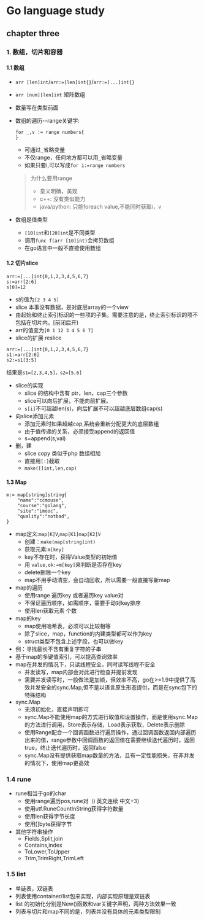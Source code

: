# Go language study

## chapter three

### 1. 数组，切片和容器

#### 1.1 数组

* `arr [len]int`/`arr:=[len]int{}`/`arr:=[...]int{}`
* `arr [num][len]int` 矩阵数组
* 数量写在类型前面
* 数组的遍历--range关键字:
  ```
  for _,v := range numbers{
  }
  ```
    + 可通过`_`省略变量
    + 不仅range，任何地方都可以用`_`省略变量
    + 如果只要i,可以写成`for i:=range numbers`
  > 为什么要用range
  >    - 意义明确，美观
  >    - c++: 没有类似能力
  >    - java/python: 只能foreach value,不能同时获取i，v

* 数组是值类型
    + `[10]int`和`[20]int`是不同类型
    + 调用`func f(arr [10]int)`会拷贝数组
    + 在go语言中一般不直接使用数组

#### 1.2 切片slice

```
arr:=[...]int{0,1,2,3,4,5,6,7}
s:=arr[2:6]
s[0]=12
```

* s的值为`[2 3 4 5]`
* slice 本事没有数据，是对底层array的一个view
* 由起始和终止索引标识的一些项的子集。需要注意的是，终止索引标识的项不包括在切片内。[前闭后开)
* arr的值变为`[0 1 12 3 4 5 6 7]`
* slice的扩展 reslice

```
arr:=[...]int{0,1,2,3,4,5,6,7}
s1:=arr[2:6]
s2:=s1[3:5]
```

结果是`s1=[2,3,4,5]，s2=[5,6]`

* slice的实现
    + slice 的结构中含有 ptr，len，cap三个参数
    + slice可以向后扩展，不能向前扩展。
    + `s[i]`不可超越len(s)，向后扩展不可以超越底层数组cap(s)
* 向slice添加元素
    + 添加元素时如果超越cap,系统会重新分配更大的底层数组
    + 由于值传递的关系，必须接受append的返回值
    + s=append(s,val)
* 删，建
    + slice copy 类似于php 数组相加
    + 直接用`[:]`截取
    + `make([]int,len,cap)`

#### 1.3 Map

```
m:= map[string]string{
    "name":"ccmouse",
    "course":"golang",
    "site":"imooc",
    "quality":"notbad",
}
```

* map定义:`map[K]V`,`map[K1]map[K2]V`
    + 创建：`make(map[string]int)`
    + 获取元素:`m[key]`
    + key不存在时，获得Value类型的初始值
    + 用 `value,ok:=m[key]`来判断是否存在key
    + delete删除一个key
    + map不用手动清空，会自动回收，所以需要一般直接写新map
* map的遍历
    + 使用range 遍历key 或者遍历key value对
    + 不保证遍历顺序，如需顺序，需要手动对key排序
    + 使用len获取元素 个数
* map的key
    + map使用哈希表，必须可以比较相等
    + 除了slice，map，function的内建类型都可以作为key
    + struct类型不包含上述字段，也可以做key
* 例：寻找最长不含有重复字符的子串
* 基于map的多键值索引，可以提高查询效率
* map在并发的情况下，只读线程安全，同时读写线程不安全
    + 并发读写，map内部会对此进行检查并提前发现
    + 需要并发读写时，一般做法是加锁，但效率不高，go在>=1.9中提供了高效并发安全的sync.Map,但不是以语言原生形态提供，而是在sync包下的特殊结构
* sync.Map
    + 无须初始化，直接声明即可
    + sync.Map不能使用map的方式进行取值和设置操作，而是使用sync.Map的方法进行调用，Store表示存储，Load表示获取，Delete表示删除
    + 使用Range配合一个回调函数进行遍历操作，通过回调函数返回内部遍历出来的值，range参数中回调函数的返回值在需要继续迭代遍历时，返回true，终止迭代遍历时，返回false
    + sync.Map没有提供获取map数量的方法，且有一定性能损失，在非并发的情况下，使用map更高效

### 1.4 rune

* rune相当于go的char
    + 使用range遍历pos,rune对（i 英文连续 中文+3）
    + 使用utf.RuneCountInString获得字符数量
    + 使用len获得字节长度
    + 使用[]byte获得字节
* 其他字符串操作
    + Fields,Split,join
    + Contains,index
    + ToLower,ToUpper
    + Trim,TrimRight,TrimLeft

### 1.5 list
* 单链表，双链表
* 列表使用container/list包来实现，内部实现原理是双链表
* list 的初始化分别是New()函数和var关键字声明，两种方法效果一致
* 列表与切片和map不同的是，列表并没有具体的元素类型限制
